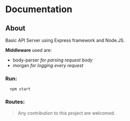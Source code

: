 # Documentation

## About
Basic API Server using Express framework and Node.JS.

**Middleware** used are: 
 * body-parser *for parsing request body*
 * morgan *for logging every request*
 


### Run: 
```shell 
  npm start
```  

### Routes:

> Any contribution to this project are welcomed.
